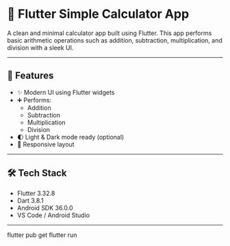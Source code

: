 # 🧮 Flutter Simple Calculator App

A clean and minimal calculator app built using Flutter. This app performs basic arithmetic operations such as addition, subtraction, multiplication, and division with a sleek UI.

---

## 🚀 Features

- ✨ Modern UI using Flutter widgets
- ➕ Performs:
  - Addition
  - Subtraction
  - Multiplication
  - Division
- 🌓 Light & Dark mode ready (optional)
- 📱 Responsive layout




---

## 🛠️ Tech Stack

- Flutter 3.32.8
- Dart 3.8.1
- Android SDK 36.0.0
- VS Code / Android Studio

---


flutter pub get
flutter run
